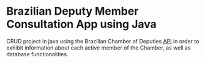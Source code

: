 # Brazilian Deputy Member Consultation App using Java

CRUD project in java using the Brazilian Chamber of Deputies [API](https://dadosabertos.camara.leg.br/swagger/api.html)
in order to exhibit information about each active member of the Chamber, as well as database functionalities.

